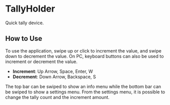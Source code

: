 # TallyHolder
Quick tally device.

## How to Use
To use the application, swipe up or click to increment the value, and swipe down to decrement the value. On PC, keyboard buttons can also be used to increment or decrement the value.

- **Increment**: Up Arrow, Space, Enter, W
- **Decrement**: Down Arrow, Backspace, S

The top bar can be swiped to show an info menu while the bottom bar can be swiped to show a settings menu. From the settings menu, it is possible to change the tally count and the increment amount.